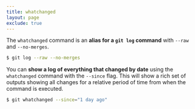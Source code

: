 ```yaml
---
title: whatchanged
layout: page
exclude: true
---
```


The `whatchanged` command is an **alias for a `git log` command**  with `--raw` and `--no-merges`.
```bash
$ git log --raw --no-merges
```

You can **show a log of everything that changed by date** using the `whatchanged` command with the `--since` flag. This will show a rich set of outputs showing all changes for a relative period of time from when the command is executed.
```bash
$ git whatchanged --since="1 day ago"
```
<!--stackedit_data:
eyJoaXN0b3J5IjpbMjEwMTAyNjQ0MywxNDg2MDI4NzA4XX0=
-->